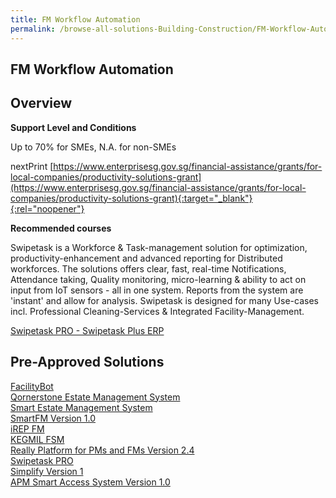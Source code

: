 ```yaml
---
title: FM Workflow Automation
permalink: /browse-all-solutions-Building-Construction/FM-Workflow-Automation
---
```


## FM Workflow Automation
## Overview

**Support Level and Conditions**

Up to 70% for SMEs, N.A. for non-SMEs

nextPrint
[https://www.enterprisesg.gov.sg/financial-assistance/grants/for-local-companies/productivity-solutions-grant](https://www.enterprisesg.gov.sg/financial-assistance/grants/for-local-companies/productivity-solutions-grant){:target="_blank"}{:rel="noopener"}

**Recommended courses**

Swipetask is a Workforce & Task-management solution for optimization, productivity-enhancement and advanced reporting for Distributed workforces. The solutions offers clear, fast, real-time Notifications, Attendance taking, Quality monitoring, micro-learning & ability to act on input from IoT sensors - all in one system. Reports from the system are 'instant' and allow for analysis. Swipetask is designed for many Use-cases incl. Professional Cleaning-Services & Integrated Facility-Management. 

<a href='https://www.gobusiness.gov.sg/images/psg/Desensitised_Swipetask_Annex_3_CR_wef_19_May_2022_Part_1.pdf'  target='_blank' rel='noopener'>Swipetask PRO - Swipetask Plus ERP</a><br>

## Pre-Approved Solutions

<a href='/productivity-solutions-grant/solutionrepo/solution397' target='_blank'>FacilityBot</a><br>
<a href='/productivity-solutions-grant/solutionrepo/solution470' target='_blank'>Qornerstone Estate Management System</a><br>
<a href='/productivity-solutions-grant/solutionrepo/solution1644' target='_blank'>Smart Estate Management System</a><br>
<a href='/productivity-solutions-grant/solutionrepo/solution1732' target='_blank'>SmartFM Version 1.0</a><br>
<a href='/productivity-solutions-grant/solutionrepo/solution1882' target='_blank'>iREP FM</a><br>
<a href='/productivity-solutions-grant/solutionrepo/solution2284' target='_blank'>KEGMIL FSM</a><br>
<a href='/productivity-solutions-grant/solutionrepo/solution2297' target='_blank'>Really Platform for PMs and FMs Version 2.4</a><br>
<a href='/productivity-solutions-grant/solutionrepo/solution2357' target='_blank'>Swipetask PRO</a><br>
<a href='/productivity-solutions-grant/solutionrepo/solution2661' target='_blank'>Simplify Version 1</a><br>
<a href='/productivity-solutions-grant/solutionrepo/solution2764' target='_blank'>APM Smart Access System Version 1.0</a><br>

